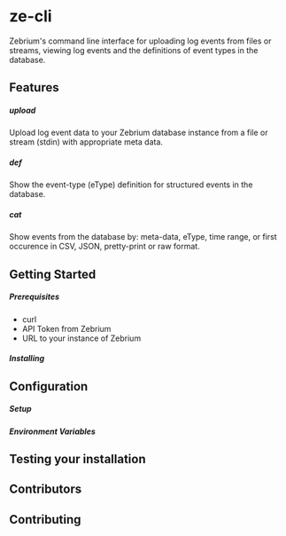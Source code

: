 # ze-cli

Zebrium's command line interface for uploading log events from files or streams, viewing log events and the definitions of event types in the database.

## Features
##### upload
Upload log event data to your Zebrium database instance from a file or stream (stdin) with appropriate meta data.
##### def
Show the event-type (eType) definition for structured events in the database.
##### cat
Show events from the database by: meta-data, eType, time range, or first occurence in CSV, JSON, pretty-print or raw format.
## Getting Started
##### Prerequisites
* curl
* API Token from Zebrium
* URL to your instance of Zebrium
##### Installing

## Configuration
##### Setup
##### Environment Variables

## Testing your installation

## Contributors

## Contributing
